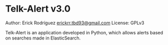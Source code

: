 # Telk-Alert v3.0

Author: Erick Rodríguez erickrr.tbd93@gmail.com
License: GPLv3

Telk-Alert is an application developed in Python, which allows alerts based on searches made in ElasticSearch.
